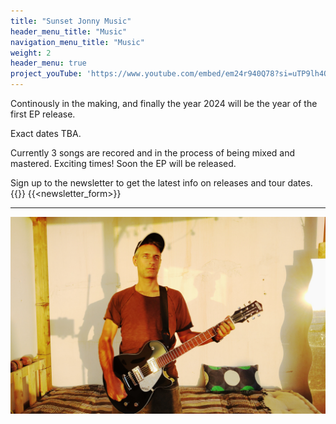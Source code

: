```yaml
---
title: "Sunset Jonny Music"
header_menu_title: "Music"
navigation_menu_title: "Music"
weight: 2
header_menu: true
project_youTube: 'https://www.youtube.com/embed/em24r940Q78?si=uTP9lh4QJQJJikts'
---
```


Continously in the making, and finally the year 2024 will be the year of the first EP release.

Exact dates TBA.


Currently 3 songs are recored and in the process of being mixed and mastered.
Exciting times! Soon the EP will be released.

Sign up to the newsletter to get the latest info on releases and tour dates.{{<icon class="fa fa-envelope">}}
{{<newsletter_form>}}

---


![Sun inspires](images/sunsetjonnyRoof001.jpg)



